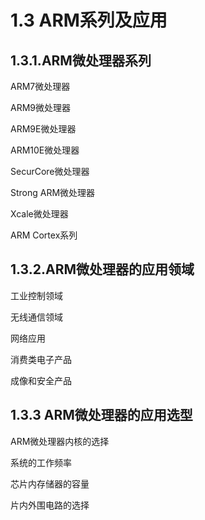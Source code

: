 # 1.3 ARM系列及应用
## 1.3.1.ARM微处理器系列
ARM7微处理器

ARM9微处理器


ARM9E微处理器

ARM10E微处理器


SecurCore微处理器

Strong ARM微处理器

Xcale微处理器 

ARM Cortex系列
## 1.3.2.ARM微处理器的应用领域
工业控制领域


无线通信领域


网络应用

消费类电子产品


成像和安全产品
## 1.3.3 ARM微处理器的应用选型
ARM微处理器内核的选择

系统的工作频率

芯片内存储器的容量

片内外围电路的选择
